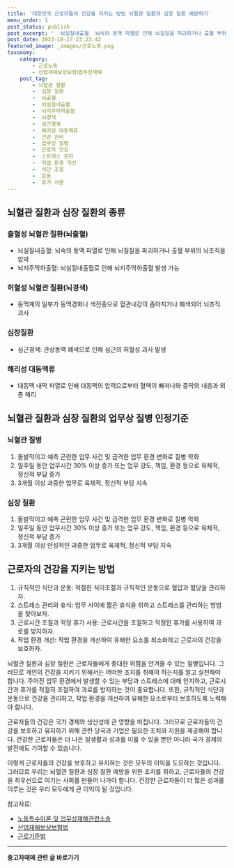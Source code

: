 ```yaml
---
title: '대한민국 근로자들의 건강을 지키는 방법 뇌혈관 질환과 심장 질환 예방하기'
menu_order: 1
post_status: publish
post_excerpt: '  뇌실질내출혈  뇌속의 동맥 파열로 인해 뇌질질을 파괴하거나 출혈 부위의 뇌조직을 압박'
post_date: 2023-10-27 23:23:42
featured_image: _images/근로노동.png
taxonomy:
    category:
        - 근로노동
        - 산업재해보상보험Ⅰ업무상재해
    post_tag:
        - 뇌혈관 질환
        -  심장 질환
        -  뇌출혈
        -  뇌실질내출혈
        -  뇌지주막하출혈
        -  뇌경색
        -  심근경색
        -  해리성 대동맥류
        -  건강 관리
        -  업무상 질병
        -  근로자 건강
        -  스트레스 관리
        -  작업 환경 개선
        -  식단 조절
        -  운동
        -  휴가 사용
---
```



## 뇌혈관 질환과 심장 질환의 종류

### 출혈성 뇌혈관 질환(뇌출혈)
- 뇌실질내출혈: 뇌속의 동맥 파열로 인해 뇌질질을 파괴하거나 출혈 부위의 뇌조직을 압박
- 뇌지주막하출혈: 뇌실질내출혈로 인해 뇌지주막하출혈 발생 가능

### 허혈성 뇌혈관 질환(뇌경색)
- 동맥계의 일부가 동맥경화나 색전증으로 혈관내강이 좁아지거나 폐색되어 뇌조직 괴사

### 심장질환
- 심근경색: 관상동맥 폐색으로 인해 심근의 허혈성 괴사 발생

### 해리성 대동맥류
- 대동맥 내막 파열로 인해 대동맥의 압력으로부터 혈액이 빠져나와 중막의 내층과 외층 해리

## 뇌혈관 질환과 심장 질환의 업무상 질병 인정기준

### 뇌혈관 질병
1. 돌발적이고 예측 곤란한 업무 사건 및 급격한 업무 환경 변화로 질병 악화
2. 일주일 동안 업무시간 30% 이상 증가 또는 업무 강도, 책임, 환경 등으로 육체적, 정신적 부담 증가
3. 3개월 이상 과중한 업무로 육체적, 정신적 부담 지속

### 심장 질환
1. 돌발적이고 예측 곤란한 업무 사건 및 급격한 업무 환경 변화로 질병 악화
2. 일주일 동안 업무시간 30% 이상 증가 또는 업무 강도, 책임, 환경 등으로 육체적, 정신적 부담 증가
3. 3개월 이상 만성적인 과중한 업무로 육체적, 정신적 부담 지속

## 근로자의 건강을 지키는 방법

1. 규칙적인 식단과 운동: 적절한 식이조절과 규칙적인 운동으로 혈압과 혈당을 관리하자.
2. 스트레스 관리와 휴식: 업무 사이에 짧은 휴식을 취하고 스트레스를 관리하는 방법을 찾아보자.
3. 근로시간 조절과 적정 휴가 사용: 근로시간을 조절하고 적정한 휴가를 사용하여 과로를 방지하자.
4. 작업 환경 개선: 작업 환경을 개선하여 유해한 요소를 최소화하고 근로자의 건강을 보호하자.

뇌혈관 질환과 심장 질환은 근로자들에게 중대한 위험을 안겨줄 수 있는 질병입니다. 그러므로 개인의 건강을 지키기 위해서는 어떠한 조치를 취해야 하는지를 알고 실천해야 합니다. 주어진 업무 환경에서 발생할 수 있는 부담과 스트레스에 대해 인지하고, 근로시간과 휴가를 적절히 조절하여 과로를 방지하는 것이 중요합니다. 또한, 규칙적인 식단과 운동으로 건강을 관리하고, 작업 환경을 개선하여 유해한 요소로부터 보호하도록 노력해야 합니다.

근로자들의 건강은 국가 경제와 생산성에 큰 영향을 미칩니다. 그러므로 근로자들의 건강을 보호하고 유지하기 위해 관련 당국과 기업은 필요한 조치와 지원을 제공해야 합니다. 건강한 근로자들은 더 나은 일생활과 성과를 이룰 수 있을 뿐만 아니라 국가 경제의 발전에도 기여할 수 있습니다.

이렇게 근로자들의 건강을 보호하고 유지하는 것은 모두의 이익을 도모하는 것입니다. 그러므로 우리는 뇌혈관 질환과 심장 질환 예방을 위한 조치를 취하고, 근로자들의 건강을 최우선으로 여기는 사회를 만들어 나가야 합니다. 건강한 근로자들이 더 많은 성과를 이루는 것은 우리 모두에게 큰 이익이 될 것입니다.

참고자료:
- [노동특수이론 및 업무상재해관련소송](출처)
- [산업재해보상보험법](출처)
- [근로기준법](출처)
<!-- wp:separator -->
<hr class="wp-block-separator has-alpha-channel-opacity"/>
<!-- /wp:separator -->

<!-- wp:group {"backgroundColor":"base","layout":{"type":"constrained"}} -->
<div class="wp-block-group has-base-background-color has-background"><!-- wp:paragraph {"align":"center","fontSize":"medium"} -->
<p class="has-text-align-center has-large-font-size"><strong>중고차매매 관련 글 바로가기</strong></p>
<!-- /wp:paragraph -->


<!-- wp:latest-posts
{"categories":[{"id":1891,"count":19,"description":"","link":"https://uknowlaw.com/category/%ec%a4%91%ea%b3%a0%ec%b0%a8%eb%a7%a4%eb%a7%a4/","name":"중고차매매","slug":"중고차매매","taxonomy":"category","parent":0,"meta":[],"_links":{"self":[{"href":"https://uknowlaw.com/wp-json/wp/v2/categories/1891"}],"collection":[{"href":"https://uknowlaw.com/wp-json/wp/v2/categories"}],"about":[{"href":"https://uknowlaw.com/wp-json/wp/v2/taxonomies/category"}],"wp:post_type":[{"href":"https://uknowlaw.com/wp-json/wp/v2/posts?categories=1891"}],"curies":[{"name":"wp","href":"https://api.w.org/{rel}","templated":true}]}}],"postsToShow":100,"excerptLength":28,"postLayout":"grid","columns":2,"featuredImageAlign":"left","featuredImageSizeSlug":"large","fontSize":18px} /--></div>
<!-- /wp:group -->